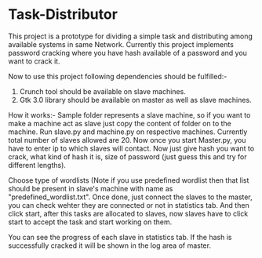 # Task-Distributor
This project is a prototype for dividing a simple task and distributing among available systems in same Network.
Currently this project implements password cracking where you have hash available of a password and you want to crack it.


Now to use this project following dependencies should be fulfilled:-
  1. Crunch tool should be available on slave machines.
  2. Gtk 3.0 library should be available on master as well as slave machines. 
 
How it works:-
  Sample folder represents a slave machine, so if you want to make a machine act as slave just copy the content of folder on to the machine. Run slave.py and machine.py
  on respective machines. Currently total number of slaves allowed are 20. Now once you start Master.py, you have to enter ip to which slaves will contact. Now just give 
  hash you want to crack, what kind of hash it is, size of password (just guess this and try for different lengths). 
  
  Choose type of wordlists (Note if you use predefined wordlist then that list should be present in slave's machine with name as "predefined_wordlist.txt". Once done, 
  just connect the slaves to the master, you can check wehter they are connected or not in statistics tab. And then click start, after this tasks are allocated to 
  slaves, now slaves have to click start to accept the task and start working on them.
  
  You can see the progress of each slave in statistics tab. If the hash is successfully cracked it will be shown in the log area of master.
